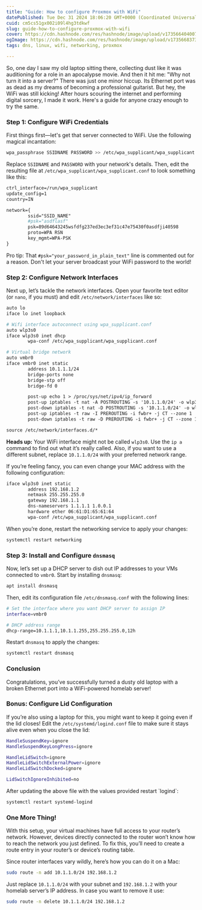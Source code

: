 ```yaml
---
title: "Guide: How to configure Proxmox with WiFi"
datePublished: Tue Dec 31 2024 18:06:20 GMT+0000 (Coordinated Universal Time)
cuid: cm5cs51gx002i09l4hg3tdkwf
slug: guide-how-to-configure-proxmox-with-wifi
cover: https://cdn.hashnode.com/res/hashnode/image/upload/v1735664040078/a5455883-992b-46c6-8624-027f2cdcdea7.png
ogImage: https://cdn.hashnode.com/res/hashnode/image/upload/v1735668373877/5bcd1d60-dcfc-492b-b961-11a0f374f79c.png
tags: dns, linux, wifi, networking, proxmox

---
```


So, one day I saw my old laptop sitting there, collecting dust like it was auditioning for a role in an apocalypse movie. And then it hit me: "Why not turn it into a server?" There was just one minor hiccup. Its Ethernet port was as dead as my dreams of becoming a professional guitarist. But hey, the WiFi was still kicking! After hours scouring the internet and performing digital sorcery, I made it work. Here's a guide for anyone crazy enough to try the same.

### Step 1: Configure WiFi Credentials

First things first—let's get that server connected to WiFi. Use the following magical incantation:

```bash
wpa_passphrase SSIDNAME PASSWORD >> /etc/wpa_supplicant/wpa_supplicant.conf
```

Replace `SSIDNAME` and `PASSWORD` with your network's details. Then, edit the resulting file at `/etc/wpa_supplicant/wpa_supplicant.conf` to look something like this:

```apache
ctrl_interface=/run/wpa_supplicant
update_config=1
country=IN

network={
        ssid="SSID_NAME"
        #psk="asdflasf"
        psk=89d64643245wsfdfg237ed3ec3ef31c47e75430f0asdfji40598
        proto=WPA RSN
        key_mgmt=WPA-PSK
}
```

Pro tip: That `#psk="your_password_in_plain_text"` line is commented out for a reason. Don't let your server broadcast your WiFi password to the world!

### Step 2: Configure Network Interfaces

Next up, let’s tackle the network interfaces. Open your favorite text editor (or `nano`, if you must) and edit `/etc/network/interfaces` like so:

```apache
auto lo
iface lo inet loopback

# Wifi interface autoconnect using wpa_supplicant.conf
auto wlp3s0
iface wlp3s0 inet dhcp
        wpa-conf /etc/wpa_supplicant/wpa_supplicant.conf

# Virtual bridge network
auto vmbr0
iface vmbr0 inet static
        address 10.1.1.1/24
        bridge-ports none
        bridge-stp off
        bridge-fd 0

        post-up echo 1 > /proc/sys/net/ipv4/ip_forward
        post-up iptables -t nat -A POSTROUTING -s '10.1.1.0/24' -o wlp3s0 -j MASQUERADE
        post-down iptables -t nat -D POSTROUTING -s '10.1.1.0/24' -o wlp3s0 -j MASQUERADE
        post-up iptables -t raw -I PREROUTING -i fwbr+ -j CT --zone 1
        post-down iptables -t raw -D PREROUTING -i fwbr+ -j CT --zone 1

source /etc/network/interfaces.d/*
```

**Heads up:** Your WiFi interface might not be called `wlp3s0`. Use the `ip a` command to find out what it’s really called. Also, if you want to use a different subnet, replace `10.1.1.0/24` with your preferred network range.

If you’re feeling fancy, you can even change your MAC address with the following configuration:

```apache
iface wlp3s0 inet static
        address 192.168.1.2
        netmask 255.255.255.0
        gateway 192.168.1.1
        dns-nameservers 1.1.1.1 1.0.0.1
        hardware ether 06:61:D1:65:61:64
        wpa-conf /etc/wpa_supplicant/wpa_supplicant.conf
```

When you’re done, restart the networking service to apply your changes:

```bash
systemctl restart networking
```

### Step 3: Install and Configure `dnsmasq`

Now, let’s set up a DHCP server to dish out IP addresses to your VMs connected to `vmbr0`. Start by installing `dnsmasq`:

```bash
apt install dnsmasq
```

Then, edit its configuration file `/etc/dnsmasq.conf` with the following lines:

```bash
# Set the interface where you want DHCP server to assign IP
interface=vmbr0

# DHCP address range
dhcp-range=10.1.1.1,10.1.1.255,255.255.255.0,12h
```

Restart `dnsmasq` to apply the changes:

```bash
systemctl restart dnsmasq
```

### Conclusion

Congratulations, you’ve successfully turned a dusty old laptop with a broken Ethernet port into a WiFi-powered homelab server!

### Bonus: Configure Lid Configuration

If you’re also using a laptop for this, you might want to keep it going even if the lid closes! Edit the `/etc/systemd/logind.conf` file to make sure it stays alive even when you close the lid:

```bash
HandleSuspendKey=ignore
HandleSuspendKeyLongPress=ignore

HandleLidSwitch=ignore
HandleLidSwitchExternalPower=ignore
HandleLidSwitchDocked=ignore

LidSwitchIgnoreInhibited=no 
```

After updating the above file with the values provided restart \`logind\`:

```bash
systemctl restart systemd-logind
```

### One More Thing!

With this setup, your virtual machines have full access to your router’s network. However, devices directly connected to the router won’t know how to reach the network you just defined. To fix this, you’ll need to create a route entry in your router’s or device’s routing table.

Since router interfaces vary wildly, here’s how you can do it on a Mac:

```bash
sudo route -n add 10.1.1.0/24 192.168.1.2
```

Just replace `10.1.1.0/24` with your subnet and `192.168.1.2` with your homelab server’s IP address. In case you want to remove it use:

```bash
sudo route -n delete 10.1.1.0/24 192.168.1.2
```